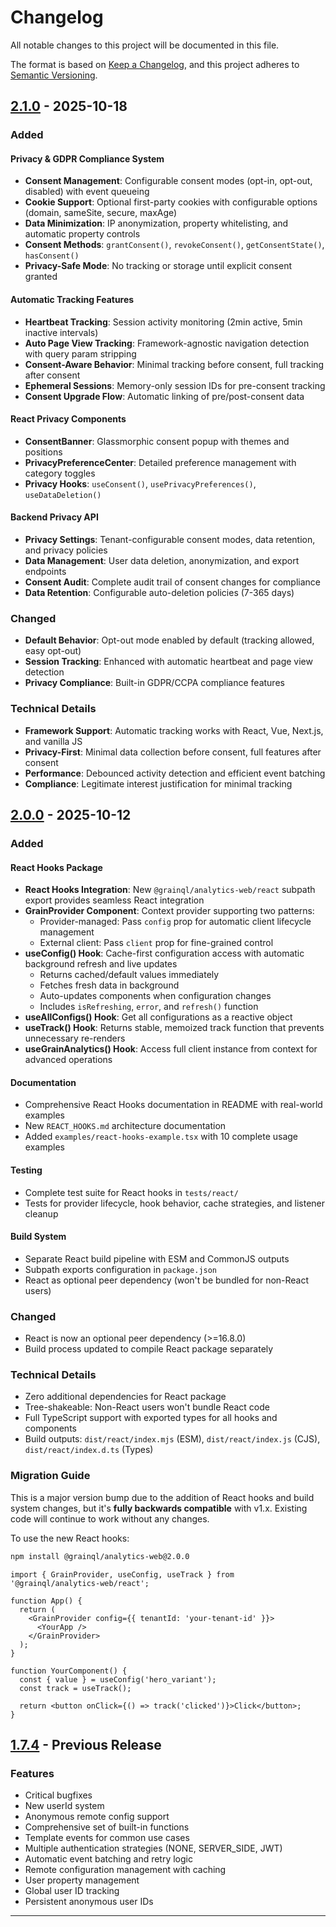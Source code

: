 # Changelog

All notable changes to this project will be documented in this file.

The format is based on [Keep a Changelog](https://keepachangelog.com/en/1.0.0/),
and this project adheres to [Semantic Versioning](https://semver.org/spec/v2.0.0.html).

## [2.1.0] - 2025-10-18

### Added

#### Privacy & GDPR Compliance System
- **Consent Management**: Configurable consent modes (opt-in, opt-out, disabled) with event queueing
- **Cookie Support**: Optional first-party cookies with configurable options (domain, sameSite, secure, maxAge)
- **Data Minimization**: IP anonymization, property whitelisting, and automatic property controls
- **Consent Methods**: `grantConsent()`, `revokeConsent()`, `getConsentState()`, `hasConsent()`
- **Privacy-Safe Mode**: No tracking or storage until explicit consent granted

#### Automatic Tracking Features
- **Heartbeat Tracking**: Session activity monitoring (2min active, 5min inactive intervals)
- **Auto Page View Tracking**: Framework-agnostic navigation detection with query param stripping
- **Consent-Aware Behavior**: Minimal tracking before consent, full tracking after consent
- **Ephemeral Sessions**: Memory-only session IDs for pre-consent tracking
- **Consent Upgrade Flow**: Automatic linking of pre/post-consent data

#### React Privacy Components
- **ConsentBanner**: Glassmorphic consent popup with themes and positions
- **PrivacyPreferenceCenter**: Detailed preference management with category toggles
- **Privacy Hooks**: `useConsent()`, `usePrivacyPreferences()`, `useDataDeletion()`

#### Backend Privacy API
- **Privacy Settings**: Tenant-configurable consent modes, data retention, and privacy policies
- **Data Management**: User data deletion, anonymization, and export endpoints
- **Consent Audit**: Complete audit trail of consent changes for compliance
- **Data Retention**: Configurable auto-deletion policies (7-365 days)

### Changed
- **Default Behavior**: Opt-out mode enabled by default (tracking allowed, easy opt-out)
- **Session Tracking**: Enhanced with automatic heartbeat and page view detection
- **Privacy Compliance**: Built-in GDPR/CCPA compliance features

### Technical Details
- **Framework Support**: Automatic tracking works with React, Vue, Next.js, and vanilla JS
- **Privacy-First**: Minimal data collection before consent, full features after consent
- **Performance**: Debounced activity detection and efficient event batching
- **Compliance**: Legitimate interest justification for minimal tracking

## [2.0.0] - 2025-10-12

### Added

#### React Hooks Package
- **React Hooks Integration**: New `@grainql/analytics-web/react` subpath export provides seamless React integration
- **GrainProvider Component**: Context provider supporting two patterns:
  - Provider-managed: Pass `config` prop for automatic client lifecycle management
  - External client: Pass `client` prop for fine-grained control
- **useConfig() Hook**: Cache-first configuration access with automatic background refresh and live updates
  - Returns cached/default values immediately
  - Fetches fresh data in background
  - Auto-updates components when configuration changes
  - Includes `isRefreshing`, `error`, and `refresh()` function
- **useAllConfigs() Hook**: Get all configurations as a reactive object
- **useTrack() Hook**: Returns stable, memoized track function that prevents unnecessary re-renders
- **useGrainAnalytics() Hook**: Access full client instance from context for advanced operations

#### Documentation
- Comprehensive React Hooks documentation in README with real-world examples
- New `REACT_HOOKS.md` architecture documentation
- Added `examples/react-hooks-example.tsx` with 10 complete usage examples

#### Testing
- Complete test suite for React hooks in `tests/react/`
- Tests for provider lifecycle, hook behavior, cache strategies, and listener cleanup

#### Build System
- Separate React build pipeline with ESM and CommonJS outputs
- Subpath exports configuration in `package.json`
- React as optional peer dependency (won't be bundled for non-React users)

### Changed
- React is now an optional peer dependency (>=16.8.0)
- Build process updated to compile React package separately

### Technical Details
- Zero additional dependencies for React package
- Tree-shakeable: Non-React users won't bundle React code
- Full TypeScript support with exported types for all hooks and components
- Build outputs: `dist/react/index.mjs` (ESM), `dist/react/index.js` (CJS), `dist/react/index.d.ts` (Types)

### Migration Guide
This is a major version bump due to the addition of React hooks and build system changes, but it's **fully backwards compatible** with v1.x. Existing code will continue to work without any changes.

To use the new React hooks:
```bash
npm install @grainql/analytics-web@2.0.0
```

```tsx
import { GrainProvider, useConfig, useTrack } from '@grainql/analytics-web/react';

function App() {
  return (
    <GrainProvider config={{ tenantId: 'your-tenant-id' }}>
      <YourApp />
    </GrainProvider>
  );
}

function YourComponent() {
  const { value } = useConfig('hero_variant');
  const track = useTrack();
  
  return <button onClick={() => track('clicked')}>Click</button>;
}
```

## [1.7.4] - Previous Release

### Features
- Critical bugfixes
- New userId system
- Anonymous remote config support
- Comprehensive set of built-in functions
- Template events for common use cases
- Multiple authentication strategies (NONE, SERVER_SIDE, JWT)
- Automatic event batching and retry logic
- Remote configuration management with caching
- User property management
- Global user ID tracking
- Persistent anonymous user IDs

---

[2.1.0]: https://github.com/GrainQL/analytics-web/releases/tag/v2.1.0
[2.0.0]: https://github.com/GrainQL/analytics-web/releases/tag/v2.0.0
[1.7.4]: https://github.com/GrainQL/analytics-web/releases/tag/v1.7.4

